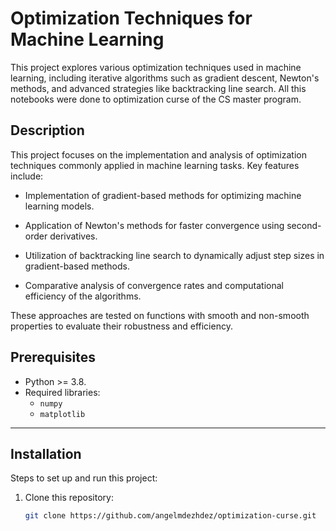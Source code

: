 # Optimization Techniques for Machine Learning
This project explores various optimization techniques used in machine learning, including iterative algorithms such as gradient descent, Newton's methods, and advanced strategies like backtracking line search.
All this notebooks were done to optimization curse of the CS master program.

## Description

This project focuses on the implementation and analysis of optimization techniques commonly applied in machine learning tasks. Key features include:

- Implementation of gradient-based methods for optimizing machine learning models.

- Application of Newton's methods for faster convergence using second-order derivatives.

- Utilization of backtracking line search to dynamically adjust step sizes in gradient-based methods.

- Comparative analysis of convergence rates and computational efficiency of the algorithms.

These approaches are tested on functions with smooth and non-smooth properties to evaluate their robustness and efficiency.

## **Prerequisites**  
- Python >= 3.8.  
- Required libraries:  
  - `numpy`  
  - `matplotlib`

---

## **Installation**  
Steps to set up and run this project:  
1. Clone this repository:  
   ```bash
   git clone https://github.com/angelmdezhdez/optimization-curse.git  
